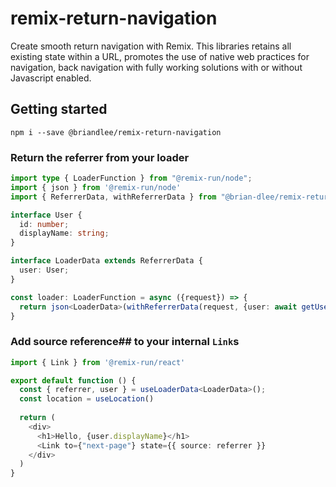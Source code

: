 # remix-return-navigation

Create smooth return navigation with Remix. This libraries retains all existing state within a URL, promotes the
use of native web practices for navigation, back navigation with fully working solutions with or without 
Javascript enabled.

## Getting started

```shell
npm i --save @briandlee/remix-return-navigation
```

### Return the referrer from your loader

```typescript
import type { LoaderFunction } from "@remix-run/node";
import { json } from '@remix-run/node'
import { ReferrerData, withReferrerData } from "@brian-dlee/remix-return-navigation";

interface User {
  id: number;
  displayName: string;
}

interface LoaderData extends ReferrerData {
  user: User;
}

const loader: LoaderFunction = async ({request}) => {
  return json<LoaderData>(withReferrerData(request, {user: await getUser(request)}));
}
```

### Add source reference## to your internal `Link`s

```typescript jsx
import { Link } from '@remix-run/react'

export default function () {
  const { referrer, user } = useLoaderData<LoaderData>();
  const location = useLocation()
  
  return (
    <div>
      <h1>Hello, {user.displayName}</h1>
      <Link to={"next-page"} state={{ source: referrer }}
    </div>
  )
}
```